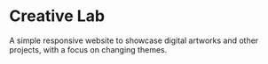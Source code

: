 # Creative Lab

A simple responsive website to showcase digital artworks and other projects, with a focus on changing themes.
